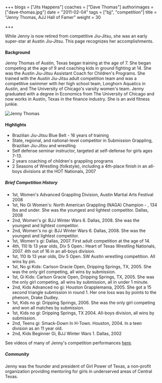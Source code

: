 +++
blogs = ["Jits Happens"]
coaches = ["Dave Thomas"]
authorimages = ["dave-thomas.jpg"]
date = "2011-02-04"
tags = ["bjj", "competition"]
title = "Jenny Thomas, AJJ Hall of Famer"
weight = 30

+++

While Jenny is now retired from competitive Jiu-Jitsu, she was an early super-star at Austin Jiu-Jitsu. This page recognizes her accomplishments.

#### Background
Jenny Thomas of Austin, Texas began training at the age of 7. She began competing at the age of 9 and coaching kids in ground fighting at 14. She was the Austin Jiu-Jitsu Assistant Coach for Children's Programs. She trained with the Austin Jiu-Jitsu adult competition team and was a competitive swimmer with her high school team, Longhorn Aquatics in Austin, and The University of Chicago's varsity women's team. Jenny graduated with a degree in Economics from The University of Chicago and now works in Austin, Texas in the finance industry. She is an avid fitness junkie.

![Jenny Thomas](/img/jenny-thomas.jpg)
#### Highlights

* Brazilian Jiu-Jitsu Blue Belt - 16 years of training
* State, regional, and national-level competitor in Submission Grappling, Brazilian Jiu-Jitsu and wrestling
* Self defense seminar instructor, targeted at self-defense for girls ages 7-13.
* 2 years coaching of children's grappling programs
* 2 Seasons of Wrestling (folkstyle), including a 4th-place finish in an all-boys divisions at the HOT Nationals, 2007

##### Brief Competition History
* 1st, Women's Advanced Grappling Division, Austin Martial Arts Festival 2008
* 1st, No Gi Women's: North American Grappling (NAGA) Champion - , 134 lbs and under. She was the youngest and lightest competitor. Dallas, 2008
* 2nd, Women's gi: BJJ Winter Wars 6. Dallas, 2008. She was the youngest and lightest competitor.
* 2nd, Women's no gi: BJJ Winter Wars 6. Dallas, 2008. She was the youngest and lightest competitor.
* 1st, Women's gi: Dallas, 2007. First adult competition at the age of 14.
* 4th, 110 lb 13 year olds, Div 5 Open.: Heart of Texas Wrestling Nationals, 2007. 4th out of 16 in an all-boys division.
* 1st, 110 lb 13 year olds, Div 5 Open. SW Austin wrestling competition. All wins by pin.
* 1st, No gi Kids: Carlson Gracie Open, Dripping Springs, TX, 2005. She was the only girl competing, all wins by submission.
* 1st, Gi Kids: Carlson Gracie Open, Dripping Springs, TX, 2005. She was the only girl competing, all wins by submission, all in under 1 minute.
* 2nd, Kids Advanced no gi: Houston Grapplemania, 2005. She got a 15 second triangle submission in round 1. Her one loss was by points to the phenom, Drake Dudley.
* 1st, Kids no gi: Dripping Springs, 2006. She was the only girl competing and won all matches by submission.
* 1st, Kids no gi: Dripping Springs, TX 2004. All-boys division, all wins by submission.
* 2nd, Teens gi: Smack-Down In H-Town. Houston, 2004. In a teen division as an 11 year old.
* 2nd, Kids Beginner Gi, BJJ Winter Wars 1. Dallas, 2002

See videos of many of Jenny's competition performances [here](https://www.youtube.com/user/budoatemaildotcom/search?query=jenny).

##### Community
Jenny was the founder and president of Girl Power of Texas, a non-profit organization providing mentoring for girls in underserved areas of Central Texas.
